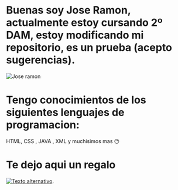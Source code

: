 # Buenas soy Jose Ramon, actualmente estoy cursando 2º DAM, estoy modificando mi repositorio, es un prueba (acepto sugerencias).

![Jose ramon](https://github.com/user-attachments/assets/99fa2ab0-e272-4b6d-8d06-70a81738d384)
# Tengo conocimientos de los siguientes lenguajes de programacion:
HTML, CSS , JAVA , XML y muchisimos mas 😶

# Te dejo aqui un regalo 
[![Texto alternativo](https://github.com/user-attachments/assets/9c8d51a0-8320-41c6-9e58-1b3954d24edc)](https://massgrave.dev/).
